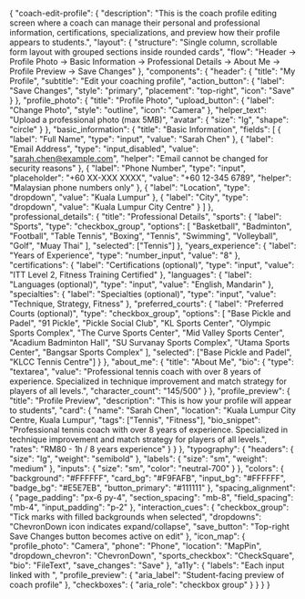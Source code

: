 {
  "coach-edit-profile": {
    "description": "This is the coach profile editing screen where a coach can manage their personal and professional information, certifications, specializations, and preview how their profile appears to students.",
    "layout": {
      "structure": "Single column, scrollable form layout with grouped sections inside rounded cards",
      "flow": "Header → Profile Photo → Basic Information → Professional Details → About Me → Profile Preview → Save Changes"
    },
    "components": {
      "header": {
        "title": "My Profile",
        "subtitle": "Edit your coaching profile",
        "action_button": {
          "label": "Save Changes",
          "style": "primary",
          "placement": "top-right",
          "icon": "Save"
        }
      },
      "profile_photo": {
        "title": "Profile Photo",
        "upload_button": {
          "label": "Change Photo",
          "style": "outline",
          "icon": "Camera"
        },
        "helper_text": "Upload a professional photo (max 5MB)",
        "avatar": { "size": "lg", "shape": "circle" }
      },
      "basic_information": {
        "title": "Basic Information",
        "fields": [
          {
            "label": "Full Name",
            "type": "input",
            "value": "Sarah Chen"
          },
          {
            "label": "Email Address",
            "type": "input_disabled",
            "value": "sarah.chen@example.com",
            "helper": "Email cannot be changed for security reasons"
          },
          {
            "label": "Phone Number",
            "type": "input",
            "placeholder": "+60 XX-XXX XXXX",
            "value": "+60 12-345 6789",
            "helper": "Malaysian phone numbers only"
          },
          {
            "label": "Location",
            "type": "dropdown",
            "value": "Kuala Lumpur"
          },
          {
            "label": "City",
            "type": "dropdown",
            "value": "Kuala Lumpur City Centre"
          }
        ]
      },
      "professional_details": {
        "title": "Professional Details",
        "sports": {
          "label": "Sports",
          "type": "checkbox_group",
          "options": [
            "Basketball",
            "Badminton",
            "Football",
            "Table Tennis",
            "Boxing",
            "Tennis",
            "Swimming",
            "Volleyball",
            "Golf",
            "Muay Thai"
          ],
          "selected": ["Tennis"]
        },
        "years_experience": {
          "label": "Years of Experience",
          "type": "number_input",
          "value": "8"
        },
        "certifications": {
          "label": "Certifications (optional)",
          "type": "input",
          "value": "ITT Level 2, Fitness Training Certified"
        },
        "languages": {
          "label": "Languages (optional)",
          "type": "input",
          "value": "English, Mandarin"
        },
        "specialties": {
          "label": "Specialties (optional)",
          "type": "input",
          "value": "Technique, Strategy, Fitness"
        },
        "preferred_courts": {
          "label": "Preferred Courts (optional)",
          "type": "checkbox_group",
          "options": [
            "Base Pickle and Padel",
            "91 Pickle",
            "Pickle Social Club",
            "KL Sports Center",
            "Olympic Sports Complex",
            "The Curve Sports Center",
            "Mid Valley Sports Center",
            "Acadium Badminton Hall",
            "SU Survanay Sports Complex",
            "Utama Sports Center",
            "Bangsar Sports Complex"
          ],
          "selected": ["Base Pickle and Padel", "KLCC Tennis Centre"]
        }
      },
      "about_me": {
        "title": "About Me",
        "bio": {
          "type": "textarea",
          "value": "Professional tennis coach with over 8 years of experience. Specialized in technique improvement and match strategy for players of all levels.",
          "character_count": "145/500"
        }
      },
      "profile_preview": {
        "title": "Profile Preview",
        "description": "This is how your profile will appear to students",
        "card": {
          "name": "Sarah Chen",
          "location": "Kuala Lumpur City Centre, Kuala Lumpur",
          "tags": ["Tennis", "Fitness"],
          "bio_snippet": "Professional tennis coach with over 8 years of experience. Specialized in technique improvement and match strategy for players of all levels.",
          "rates": "RM80 - 1h / 8 years experience"
        }
      }
    },
    "typography": {
      "headers": { "size": "lg", "weight": "semibold" },
      "labels": { "size": "sm", "weight": "medium" },
      "inputs": { "size": "sm", "color": "neutral-700" }
    },
    "colors": {
      "background": "#FFFFFF",
      "card_bg": "#F9FAFB",
      "input_bg": "#FFFFFF",
      "badge_bg": "#E5E7EB",
      "button_primary": "#111111"
    },
    "spacing_alignment": {
      "page_padding": "px-6 py-4",
      "section_spacing": "mb-8",
      "field_spacing": "mb-4",
      "input_padding": "p-2"
    },
    "interaction_cues": {
      "checkbox_group": "Tick marks with filled backgrounds when selected",
      "dropdowns": "ChevronDown icon indicates expand/collapse",
      "save_button": "Top-right Save Changes button becomes active on edit"
    },
    "icon_map": {
      "profile_photo": "Camera",
      "phone": "Phone",
      "location": "MapPin",
      "dropdown_chevron": "ChevronDown",
      "sports_checkbox": "CheckSquare",
      "bio": "FileText",
      "save_changes": "Save"
    },
    "a11y": {
      "labels": "Each input linked with <label for>",
      "profile_preview": { "aria_label": "Student-facing preview of coach profile" },
      "checkboxes": { "aria_role": "checkbox group" }
    }
  }
}
